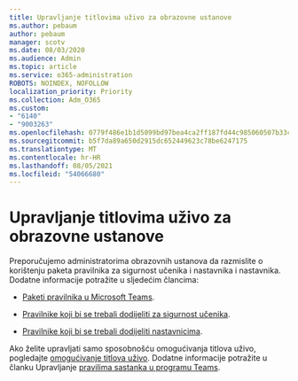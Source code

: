 ```yaml
---
title: Upravljanje titlovima uživo za obrazovne ustanove
ms.author: pebaum
author: pebaum
manager: scotv
ms.date: 08/03/2020
ms.audience: Admin
ms.topic: article
ms.service: o365-administration
ROBOTS: NOINDEX, NOFOLLOW
localization_priority: Priority
ms.collection: Adm_O365
ms.custom:
- "6140"
- "9003263"
ms.openlocfilehash: 0779f486e1b1d5099bd97bea4ca2ff187fd44c985060507b33cb00a1c6c1d4c2
ms.sourcegitcommit: b5f7da89a650d2915dc652449623c78be6247175
ms.translationtype: MT
ms.contentlocale: hr-HR
ms.lasthandoff: 08/05/2021
ms.locfileid: "54066680"
---
```

# <a name="managing-live-captions-for-education-organizations"></a>Upravljanje titlovima uživo za obrazovne ustanove

Preporučujemo administratorima obrazovnih ustanova da razmislite o korištenju paketa pravilnika za sigurnost učenika i nastavnika i nastavnika. Dodatne informacije potražite u sljedećim člancima:  

- [Paketi pravilnika u Microsoft Teams](https://docs.microsoft.com/microsoftteams/policy-packages-edu#policy-packages-in-microsoft-teams).  
    
- [Pravilnike koji bi se trebali dodijeliti za sigurnost učenika](https://docs.microsoft.com/microsoftteams/policy-packages-edu#policies-that-should-be-assigned-for-student-safety).

- [Pravilnike koji bi se trebali dodijeliti nastavnicima](https://docs.microsoft.com/microsoftteams/policy-packages-edu#policies-that-should-be-assigned-for-educators).

Ako želite upravljati samo sposobnošću omogućivanja titlova uživo, pogledajte [omogućivanje titlova uživo](https://docs.microsoft.com/microsoftteams/meeting-policies-in-teams#enable-live-captions). Dodatne informacije potražite u članku Upravljanje [pravilima sastanka u programu Teams](https://docs.microsoft.com/microsoftteams/meeting-policies-in-teams).